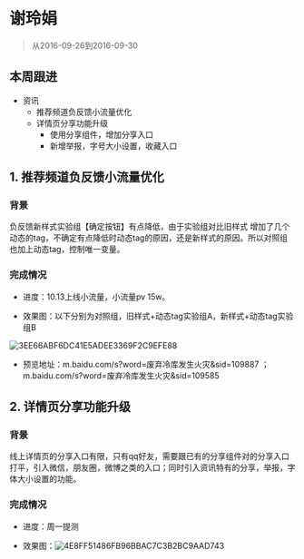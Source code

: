 # 谢玲娟

> 从2016-09-26到2016-09-30

## 本周跟进

- 资讯
    - 推荐频道负反馈小流量优化
    - 详情页分享功能升级
        - 使用分享组件，增加分享入口
        - 新增举报，字号大小设置，收藏入口
    
## 1. 推荐频道负反馈小流量优化

### 背景

负反馈新样式实验组【确定按钮】有点降低，由于实验组对比旧样式 增加了几个动态的tag，不确定有点降低时动态tag的原因，还是新样式的原因。所以对照组也加上动态tag，控制唯一变量。

### 完成情况

- 进度：10.13上线小流量，小流量pv 15w。

- 效果图：以下分别为对照组，旧样式+动态tag实验组A，新样式+动态tag实验组B

![3EE66ABF6DC41E5ADEE3369F2C9EFE88](/uploads/0396712d5f40d545fa58c0b9b63f49ec/3EE66ABF6DC41E5ADEE3369F2C9EFE88.JPG)

- 预览地址：m.baidu.com/s?word=废弃冷库发生火灾&sid=109887 ； m.baidu.com/s?word=废弃冷库发生火灾&sid=109585

## 2. 详情页分享功能升级

### 背景

线上详情页的分享入口有限，只有qq好友，需要跟已有的分享组件对的分享入口打平，引入微信，朋友圈，微博之类的入口；同时引入资讯特有的分享，举报，字体大小设置的功能。

### 完成情况

- 进度：周一提测

- 效果图：![4E8FF51486FB96BBAC7C3B2BC9AAD743](/uploads/bd8467221fe4821f102a1f8a3b316c00/4E8FF51486FB96BBAC7C3B2BC9AAD743.JPG)

